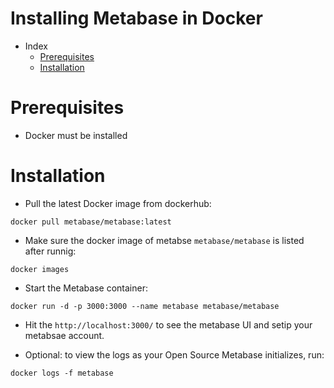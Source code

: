 # Installing Metabase in Docker
+ Index
    - [Prerequisites](#prerequisites)
    - [Installation](#installation)


# Prerequisites
- Docker must be installed

# Installation
- Pull the latest Docker image from dockerhub:

```
docker pull metabase/metabase:latest 
```

- Make sure the docker image of metabse `metabase/metabase` is listed after runnig:
```
docker images
```

- Start the Metabase container:
```
docker run -d -p 3000:3000 --name metabase metabase/metabase
```
- Hit the `http://localhost:3000/` to see the metabase UI and setip your metabsae account.

- Optional: to view the logs as your Open Source Metabase initializes, run:

```
docker logs -f metabase
```